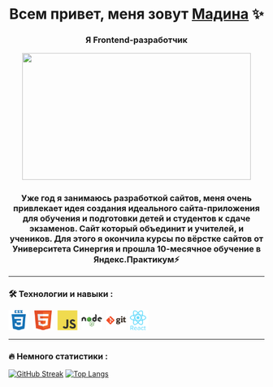 <h1 align="center">Всем привет, меня зовут <a href="https://github.com/BikteevaMadina/" target="_blank">Мадина</a> ✨
<h3 align="center">Я Frontend-разработчик</h3>
<div align="center">
  <img src="https://media.giphy.com/media/73kKE9yqx9gSZDaB2e/giphy.gif" width="450" height="250">
</div>
  <h3 align="center">Уже год я занимаюсь разработкой сайтов, меня очень привлекает идея создания идеального сайта-приложения для обучения и подготовки детей и студентов к сдаче экзаменов. Сайт который объединит и учителей, и учеников. Для этого я окончила курсы по вёрстке сайтов от Университета Синергия и прошла 10-месячное обучение в Яндекс.Практикум⚡</h3>
  
---

### :hammer_and_wrench: Технологии и навыки :
<div>
  <img src="https://github.com/devicons/devicon/blob/master/icons/css3/css3-plain-wordmark.svg"  title="CSS3" alt="CSS" width="40" height="40"/>&nbsp;
  <img src="https://github.com/devicons/devicon/blob/master/icons/html5/html5-original.svg" title="HTML5" alt="HTML" width="40" height="40"/>&nbsp;
  <img src="https://github.com/devicons/devicon/blob/master/icons/javascript/javascript-original.svg" title="JavaScript" alt="JavaScript" width="40" height="40"/>&nbsp;
   <img src="https://github.com/devicons/devicon/blob/master/icons/nodejs/nodejs-original-wordmark.svg" title="NodeJS" alt="NodeJS" width="40" height="40"/>&nbsp;
  <img src="https://github.com/devicons/devicon/blob/master/icons/git/git-original-wordmark.svg" title="Git" **alt="Git" width="40" height="40"/>
<img src="https://raw.githubusercontent.com/devicons/devicon/6910f0503efdd315c8f9b858234310c06e04d9c0/icons/react/react-original-wordmark.svg" title="Material UI" alt="Material UI" width="40" height="40"/>&nbsp;
</div>

---

### :fire: Немного статистики :
[![GitHub Streak](http://github-readme-streak-stats.herokuapp.com?user=BikteevaMadina&theme=dark&background=000000)](https://git.io/streak-stats)
[![Top Langs](https://github-readme-stats.vercel.app/api/top-langs/?username=BikteevaMadina&layout=compact&theme=vision-friendly-dark)](https://github.com/anuraghazra/github-readme-stats)
<!--
**BikteevaMadina/BikteevaMadina** is a ✨ _special_ ✨ repository because its `README.md` (this file) appears on your GitHub profile.

Here are some ideas to get you started:

- 🔭 I’m currently working on ...
- 🌱 I’m currently learning ...
- 👯 I’m looking to collaborate on ...
- 🤔 I’m looking for help with ...
- 💬 Ask me about ...
- 📫 How to reach me: ...
- 😄 Pronouns: ...
- ⚡ Fun fact: ...
-->
